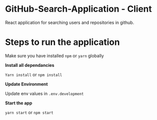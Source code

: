 # GitHub-Search-Application - Client

React application for searching users and repositories in github.

# Steps to run the application

Make sure you have installed `npm` or `yarn` globally

**Install all dependancies**

`Yarn install` or `npm install`

**Update Environment**

Update env values in `.env.development`

**Start the app**

`yarn start` or `npm start`



